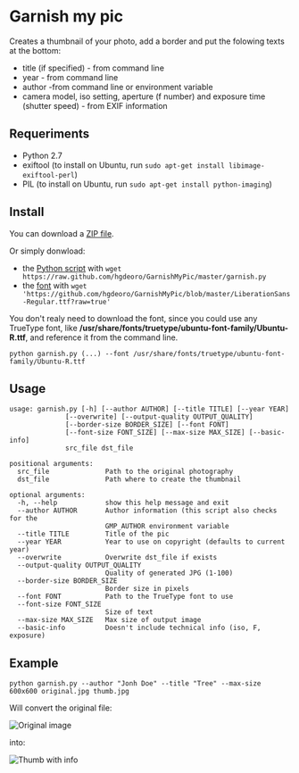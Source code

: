 Garnish my pic
====================

Creates a thumbnail of your photo, add a border and put the folowing texts at the bottom:

- title (if specified) - from command line
- year - from command line
- author -from command line or environment variable
- camera model, iso setting, aperture (f number) and exposure time (shutter speed) - from EXIF information


Requeriments
-------------------

- Python 2.7
- exiftool (to install on Ubuntu, run `sudo apt-get install libimage-exiftool-perl`)
- PIL (to install on Ubuntu, run `sudo apt-get install python-imaging`)


Install
-------------------

You can download a [ZIP file](https://github.com/hgdeoro/GarnishMyPic/archive/master.zip).

Or simply donwload:

- the [Python script](https://raw.github.com/hgdeoro/GarnishMyPic/master/garnish.py) with `wget https://raw.github.com/hgdeoro/GarnishMyPic/master/garnish.py`
- the [font](https://github.com/hgdeoro/GarnishMyPic/blob/master/LiberationSans-Regular.ttf?raw=true) with `wget 'https://github.com/hgdeoro/GarnishMyPic/blob/master/LiberationSans-Regular.ttf?raw=true'`

You don't realy need to download the font, since you could use any TrueType font,
like **/usr/share/fonts/truetype/ubuntu-font-family/Ubuntu-R.ttf**, and reference it from the command line.

    python garnish.py (...) --font /usr/share/fonts/truetype/ubuntu-font-family/Ubuntu-R.ttf


Usage
-------------------

    usage: garnish.py [-h] [--author AUTHOR] [--title TITLE] [--year YEAR]
                  [--overwrite] [--output-quality OUTPUT_QUALITY]
                  [--border-size BORDER_SIZE] [--font FONT]
                  [--font-size FONT_SIZE] [--max-size MAX_SIZE] [--basic-info]
                  src_file dst_file

    positional arguments:
      src_file              Path to the original photography
      dst_file              Path where to create the thumbnail

    optional arguments:
      -h, --help            show this help message and exit
      --author AUTHOR       Author information (this script also checks for the
                            GMP_AUTHOR environment variable
      --title TITLE         Title of the pic
      --year YEAR           Year to use on copyright (defaults to current year)
      --overwrite           Overwrite dst_file if exists
      --output-quality OUTPUT_QUALITY
                            Quality of generated JPG (1-100)
      --border-size BORDER_SIZE
                            Border size in pixels
      --font FONT           Path to the TrueType font to use
      --font-size FONT_SIZE
                            Size of text
      --max-size MAX_SIZE   Max size of output image
      --basic-info          Doesn't include technical info (iso, F, exposure)


Example
-------------------

    python garnish.py --author "Jonh Doe" --title "Tree" --max-size 600x600 original.jpg thumb.jpg

Will convert the original file:

![Original image](https://raw.github.com/hgdeoro/GarnishMyPic/master/test/original.jpg)

into:

![Thumb with info](https://raw.github.com/hgdeoro/GarnishMyPic/master/test/thumb.jpg)

